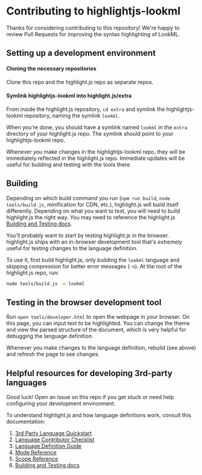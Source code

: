 # Contributing to highlightjs-lookml

Thanks for considering contributing to this repository! We're happy to review Pull Requests for improving the syntax highlighting of LookML.

## Setting up a development environment

#### Cloning the necessary repositories

Clone this repo and the highlight.js repo as separate repos.

#### Symlink highlightjs-lookml into highlight.js/extra

From inside the highlight.js repository, `cd extra` and symlink the highlightjs-lookml repository, naming the symlink `lookml`.

When you're done, you should have a symlink named `lookml` in the `extra` directory of your highlight.js repo. The symlink should point to your highlightjs-lookml repo.

Whenever you make changes in the highlightjs-lookml repo, they will be immediately reflected in the highlight.js repo. Immediate updates will be useful for building and testing with the tools there.

## Building

Depending on which build command you run (`npm run build`, `node tools/build.js`, minification for CDN, etc.), highlight.js will build itself differently. Depending on what you want to test, you will need to build highlight.js the right way. You may need to reference the highlight.js [Building and Testing docs](https://highlightjs.readthedocs.io/en/latest/building-testing.html).

You'll probably want to start by testing highlight.js in the browser. highlight.js ships with an in-browser development tool that's _extremely_ useful for testing changes to the language definition.

To use it, first build highlight.js, only building the `lookml` language and skipping compression for better error messages (`-n`). At the root of the highlight.js repo, run:

```bash
node tools/build.js -n lookml
```

## Testing in the browser development tool

Run `open tools/developer.html` to open the webpage in your browser. On this page, you can input text to be highlighted. You can change the theme and view the parsed structure of the document, which is very helpful for debugging the language definition.

Whenever you make changes to the language definition, rebuild (see above) and refresh the page to see changes.

## Helpful resources for developing 3rd-party languages

Good luck! Open an issue on this repo if you get stuck or need help configuring your development environment.

To understand highlight.js and how language definitions work, consult this documentation:

1. [3rd Party Language Quickstart](https://github.com/highlightjs/highlight.js/blob/main/extra/3RD_PARTY_QUICK_START.md)
1. [Language Contributor Checklist](https://highlightjs.readthedocs.io/en/latest/language-contribution.html)
1. [Language Definition Guide](https://highlightjs.readthedocs.io/en/latest/language-guide.html)
1. [Mode Reference](https://highlightjs.readthedocs.io/en/latest/mode-reference.html)
1. [Scope Reference](https://highlightjs.readthedocs.io/en/latest/css-classes-reference.html)
1. [Building and Testing docs](https://highlightjs.readthedocs.io/en/latest/building-testing.html)
